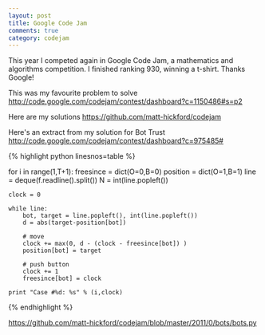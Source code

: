 ```yaml
---
layout: post
title: Google Code Jam
comments: true
category: codejam
---
```

This year I competed again in Google Code Jam, a mathematics and algorithms competition. I finished ranking 930, winning a t-shirt. Thanks Google!

This was my favourite problem to solve <http://code.google.com/codejam/contest/dashboard?c=1150486#s=p2>

Here are my solutions <https://github.com/matt-hickford/codejam>

Here's an extract from my solution for Bot Trust http://code.google.com/codejam/contest/dashboard?c=975485#

{% highlight python linesnos=table %}

for i in range(1,T+1):
    freesince = dict(O=0,B=0)
    position = dict(O=1,B=1)
    line = deque(f.readline().split())
    N = int(line.popleft())
    
    clock = 0
    
    while line:
        bot, target = line.popleft(), int(line.popleft())
        d = abs(target-position[bot])
        
        # move
        clock += max(0, d - (clock - freesince[bot]) )
        position[bot] = target

        # push button
        clock += 1
        freesince[bot] = clock
        
    print "Case #%d: %s" % (i,clock)
    
{% endhighlight %}

https://github.com/matt-hickford/codejam/blob/master/2011/0/bots/bots.py

